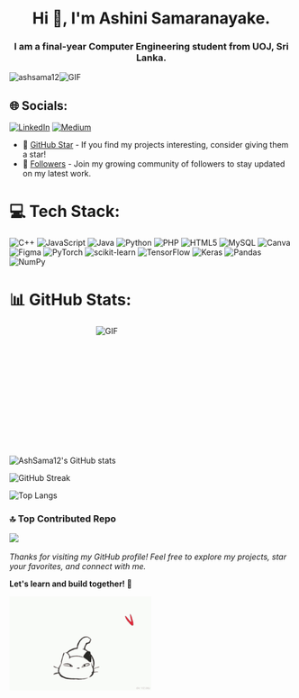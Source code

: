
<h1 align="center">Hi 👋, I'm Ashini Samaranayake.</h1>
<h3 align="center">I am a final-year Computer Engineering student from UOJ, Sri Lanka. </h3>

<p>
  <img align="left" src="https://komarev.com/ghpvc/?username=ashsama12&label=Profile%20views&color=0e75b6&style=flat" alt="ashsama12" />
</p>

<img align="rightt" alt="GIF" src="https://cdn.dribbble.com/users/2704414/screenshots/7466903/media/b08ab576316bd4582fef189f471cd9e5.gif" width="300" />

## 🌐 Socials:
[![LinkedIn](https://img.shields.io/badge/LinkedIn-%230077B5.svg?logo=linkedin&logoColor=white)](https://www.linkedin.com/in/ashini-samaranayake-756502225/) 
[![Medium](https://img.shields.io/badge/Medium-12100E?logo=medium&logoColor=white)](https://medium.com/@ashinisamaranayake) 

- 🌟 [GitHub Star](https://github.com/AshSama12) - If you find my projects interesting, consider giving them a star!
- 👥 [Followers](https://github.com/AshSama12?tab=followers) - Join my growing community of followers to stay updated on my latest work.

# 💻 Tech Stack:
![C++](https://img.shields.io/badge/c++-%2300599C.svg?style=for-the-badge&logo=c%2B%2B&logoColor=white) ![JavaScript](https://img.shields.io/badge/javascript-%23323330.svg?style=for-the-badge&logo=javascript&logoColor=%23F7DF1E) ![Java](https://img.shields.io/badge/java-%23ED8B00.svg?style=for-the-badge&logo=openjdk&logoColor=white) ![Python](https://img.shields.io/badge/python-3670A0?style=for-the-badge&logo=python&logoColor=ffdd54) ![PHP](https://img.shields.io/badge/php-%23777BB4.svg?style=for-the-badge&logo=php&logoColor=white) ![HTML5](https://img.shields.io/badge/html5-%23E34F26.svg?style=for-the-badge&logo=html5&logoColor=white) ![MySQL](https://img.shields.io/badge/mysql-4479A1.svg?style=for-the-badge&logo=mysql&logoColor=white) ![Canva](https://img.shields.io/badge/Canva-%2300C4CC.svg?style=for-the-badge&logo=Canva&logoColor=white) ![Figma](https://img.shields.io/badge/figma-%23F24E1E.svg?style=for-the-badge&logo=figma&logoColor=white) ![PyTorch](https://img.shields.io/badge/PyTorch-%23EE4C2C.svg?style=for-the-badge&logo=PyTorch&logoColor=white) ![scikit-learn](https://img.shields.io/badge/scikit--learn-%23F7931E.svg?style=for-the-badge&logo=scikit-learn&logoColor=white) ![TensorFlow](https://img.shields.io/badge/TensorFlow-%23FF6F00.svg?style=for-the-badge&logo=TensorFlow&logoColor=white) ![Keras](https://img.shields.io/badge/Keras-%23D00000.svg?style=for-the-badge&logo=Keras&logoColor=white) ![Pandas](https://img.shields.io/badge/pandas-%23150458.svg?style=for-the-badge&logo=pandas&logoColor=white) ![NumPy](https://img.shields.io/badge/numpy-%23013243.svg?style=for-the-badge&logo=numpy&logoColor=white)

# 📊 GitHub Stats:
<img align="right" alt="GIF" src="https://user-images.githubusercontent.com/74038190/216649426-0c2ee152-84d8-4707-85c4-27a378d2f78a.gif" width="350" height="230" />

![AshSama12's GitHub stats](https://github-readme-stats.vercel.app/api?username=AshSama12&theme=dark&hide_border=false&include_all_commits=false&count_private=false)

![GitHub Streak](https://github-readme-streak-stats.herokuapp.com/?user=AshSama12&theme=dark&hide_border=false)

![Top Langs](https://github-readme-stats.vercel.app/api/top-langs/?username=AshSama12&theme=dark&hide_border=false&include_all_commits=false&count_private=false&layout=compact)

### 🔝 Top Contributed Repo
![](https://github-contributor-stats.vercel.app/api?username=AshSama12&limit=5&theme=dark&combine_all_yearly_contributions=true)

*Thanks for visiting my GitHub profile! Feel free to explore my projects, star your favorites, and connect with me.*

**Let's learn and build together! 🚀**

<img align="center" alt="GIF" src="cat-jump.gif" width="50%" />
